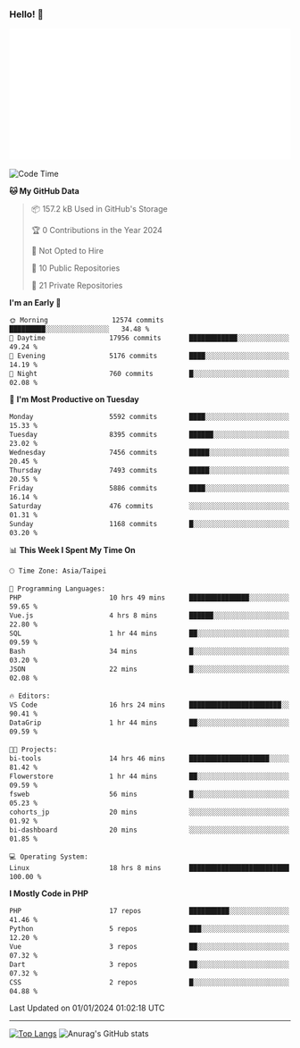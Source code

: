 ### Hello! 👋

![Metrics](/metrics.classic.svg)

<!--START_SECTION:waka-->
![Code Time](http://img.shields.io/badge/Code%20Time-990%20hrs%2032%20mins-blue)

**🐱 My GitHub Data** 

> 📦 157.2 kB Used in GitHub's Storage 
 > 
> 🏆 0 Contributions in the Year 2024
 > 
> 🚫 Not Opted to Hire
 > 
> 📜 10 Public Repositories 
 > 
> 🔑 21 Private Repositories 
 > 
**I'm an Early 🐤** 

```text
🌞 Morning                12574 commits       █████████░░░░░░░░░░░░░░░░   34.48 % 
🌆 Daytime                17956 commits       ████████████░░░░░░░░░░░░░   49.24 % 
🌃 Evening                5176 commits        ████░░░░░░░░░░░░░░░░░░░░░   14.19 % 
🌙 Night                  760 commits         █░░░░░░░░░░░░░░░░░░░░░░░░   02.08 % 
```
📅 **I'm Most Productive on Tuesday** 

```text
Monday                   5592 commits        ████░░░░░░░░░░░░░░░░░░░░░   15.33 % 
Tuesday                  8395 commits        ██████░░░░░░░░░░░░░░░░░░░   23.02 % 
Wednesday                7456 commits        █████░░░░░░░░░░░░░░░░░░░░   20.45 % 
Thursday                 7493 commits        █████░░░░░░░░░░░░░░░░░░░░   20.55 % 
Friday                   5886 commits        ████░░░░░░░░░░░░░░░░░░░░░   16.14 % 
Saturday                 476 commits         ░░░░░░░░░░░░░░░░░░░░░░░░░   01.31 % 
Sunday                   1168 commits        █░░░░░░░░░░░░░░░░░░░░░░░░   03.20 % 
```


📊 **This Week I Spent My Time On** 

```text
🕑︎ Time Zone: Asia/Taipei

💬 Programming Languages: 
PHP                      10 hrs 49 mins      ███████████████░░░░░░░░░░   59.65 % 
Vue.js                   4 hrs 8 mins        ██████░░░░░░░░░░░░░░░░░░░   22.80 % 
SQL                      1 hr 44 mins        ██░░░░░░░░░░░░░░░░░░░░░░░   09.59 % 
Bash                     34 mins             █░░░░░░░░░░░░░░░░░░░░░░░░   03.20 % 
JSON                     22 mins             █░░░░░░░░░░░░░░░░░░░░░░░░   02.08 % 

🔥 Editors: 
VS Code                  16 hrs 24 mins      ███████████████████████░░   90.41 % 
DataGrip                 1 hr 44 mins        ██░░░░░░░░░░░░░░░░░░░░░░░   09.59 % 

🐱‍💻 Projects: 
bi-tools                 14 hrs 46 mins      ████████████████████░░░░░   81.42 % 
Flowerstore              1 hr 44 mins        ██░░░░░░░░░░░░░░░░░░░░░░░   09.59 % 
fsweb                    56 mins             █░░░░░░░░░░░░░░░░░░░░░░░░   05.23 % 
cohorts_jp               20 mins             ░░░░░░░░░░░░░░░░░░░░░░░░░   01.92 % 
bi-dashboard             20 mins             ░░░░░░░░░░░░░░░░░░░░░░░░░   01.85 % 

💻 Operating System: 
Linux                    18 hrs 8 mins       █████████████████████████   100.00 % 
```

**I Mostly Code in PHP** 

```text
PHP                      17 repos            ██████████░░░░░░░░░░░░░░░   41.46 % 
Python                   5 repos             ███░░░░░░░░░░░░░░░░░░░░░░   12.20 % 
Vue                      3 repos             ██░░░░░░░░░░░░░░░░░░░░░░░   07.32 % 
Dart                     3 repos             ██░░░░░░░░░░░░░░░░░░░░░░░   07.32 % 
CSS                      2 repos             █░░░░░░░░░░░░░░░░░░░░░░░░   04.88 % 
```




 Last Updated on 01/01/2024 01:02:18 UTC
<!--END_SECTION:waka-->

<hr>

<span style="display:inline-block">[![Top Langs](https://github-readme-stats.vercel.app/api/top-langs/?username=maureendadap&layout=compact&theme=transparent)](https://github.com/anuraghazra/github-readme-stats)</span>
<span style="display:inline-block">![Anurag's GitHub stats](https://github-readme-stats.vercel.app/api?username=maureendadap&show_icons=true&theme=transparent&count_private=true)</span>

<!--
**MaureenDadap/maureendadap** is a ✨ _special_ ✨ repository because its `README.md` (this file) appears on your GitHub profile.

Here are some ideas to get you started:

- 🔭 I’m currently working on ...
- 🌱 I’m currently learning ...
- 👯 I’m looking to collaborate on ...
- 🤔 I’m looking for help with ...
- 💬 Ask me about ...
- 📫 How to reach me: ...
- 😄 Pronouns: ...
- ⚡ Fun fact: ...
-->
